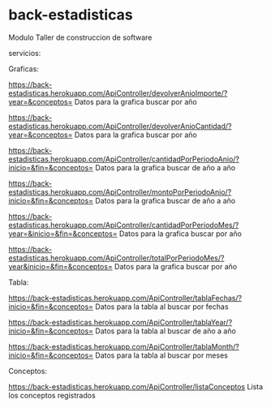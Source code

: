 # back-estadisticas
Modulo Taller de construccion de software

servicios:

Graficas:

https://back-estadisticas.herokuapp.com/ApiController/devolverAnioImporte/?year=&conceptos=         Datos para la grafica buscar por año

https://back-estadisticas.herokuapp.com/ApiController/devolverAnioCantidad/?year=&conceptos=        Datos para la grafica buscar por año

https://back-estadisticas.herokuapp.com/ApiController/cantidadPorPeriodoAnio/?inicio=&fin=&conceptos=   Datos para la grafica buscar de año a año

https://back-estadisticas.herokuapp.com/ApiController/montoPorPeriodoAnio/?inicio=&fin=&conceptos=      Datos para la grafica buscar de año a año

https://back-estadisticas.herokuapp.com/ApiController/cantidadPorPeriodoMes/?year=&inicio=&fin=&conceptos=    Datos para la grafica buscar por año

https://back-estadisticas.herokuapp.com/ApiController/totalPorPeriodoMes/?year&inicio=&fin=&conceptos=        Datos para la grafica buscar por año



Tabla:


https://back-estadisticas.herokuapp.com/ApiController/tablaFechas/?inicio=&fin=&conceptos=      Datos para la tabla al buscar por fechas

https://back-estadisticas.herokuapp.com/ApiController/tablaYear/?inicio=&fin=&conceptos=        Datos para la tabla al buscar de año a año

https://back-estadisticas.herokuapp.com/ApiController/tablaMonth/?inicio=&fin=&conceptos=       Datos para la tabla al buscar por meses



Conceptos:


https://back-estadisticas.herokuapp.com/ApiController/listaConceptos        Lista los conceptos registrados
